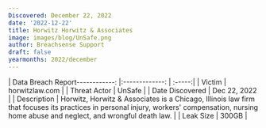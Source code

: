 ```yaml
---
Discovered: December 22, 2022
date: '2022-12-22'
title: Horwitz Horwitz & Associates
image: images/blog/UnSafe.png
author: Breachsense Support
draft: false
yearmonths: 2022/december
---
```


| Data Breach Report------------:     |:-------------:    | :-----:|
| Victim      | horwitzlaw.com      | 
| Threat Actor      | UnSafe      | 
| Date Discovered      | Dec 22, 2022      | 
| Description      | Horwitz, Horwitz & Associates is a Chicago, Illinois law firm that focuses its practices in personal injury, workers' compensation, nursing home abuse and neglect, and wrongful death law.      | 
| Leak Size      | 300GB      | 

